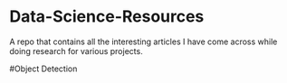 # Data-Science-Resources

A repo that contains all the interesting articles I have come across while doing research for various projects. 

#Object Detection 
